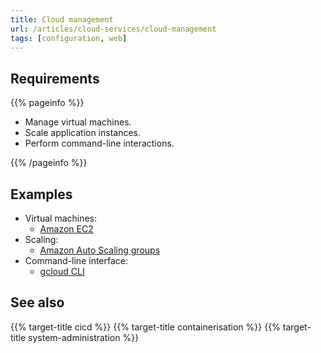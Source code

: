 ```yaml
---
title: Cloud management
url: /articles/cloud-services/cloud-management
tags: [configuration, web]
---
```


## Requirements

{{% pageinfo %}}

* Manage virtual machines.
* Scale application instances.
* Perform command-line interactions.

{{% /pageinfo %}}

## Examples

* Virtual machines:
  * [Amazon EC2](https://aws.amazon.com/ec2/)
* Scaling:
  * [Amazon Auto Scaling groups](https://docs.aws.amazon.com/autoscaling/ec2/userguide/auto-scaling-groups.html)
* Command-line interface:
  * [gcloud CLI](https://cloud.google.com/cli)

## See also

{{% target-title cicd %}}
{{% target-title containerisation %}}
{{% target-title system-administration %}}
